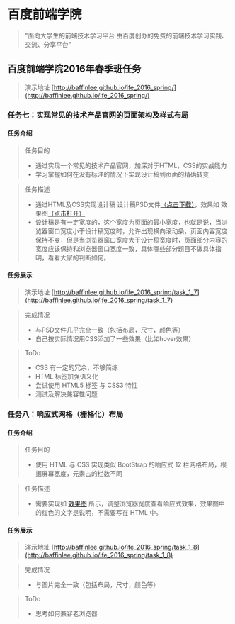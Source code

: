 # 百度前端学院

> "面向大学生的前端技术学习平台
> 由百度创办的免费的前端技术学习实践、交流、分享平台" 

## 百度前端学院2016年春季班任务
> 演示地址 [http://baffinlee.github.io/ife_2016_spring/](http://baffinlee.github.io/ife_2016_spring/)

### 任务七：实现常见的技术产品官网的页面架构及样式布局
#### 任务介绍
>任务目的
> * 通过实现一个常见的技术产品官网，加深对于HTML，CSS的实战能力
> * 学习掌握如何在没有标注的情况下实现设计稿到页面的精确转变

> 任务描述
> * 通过HTML及CSS实现设计稿 设计稿PSD文件[（点击下载）](http://7xrp04.com1.z0.glb.clouddn.com/task_1_7_1.psd)，效果如 效果图[（点击打开）](http://7xrp04.com1.z0.glb.clouddn.com/task_1_7_2.jpg)
> * 设计稿是有一定宽度的，这个宽度为页面的最小宽度，也就是说，当浏览器窗口宽度小于设计稿宽度时，允许出现横向滚动条，页面内容宽度保持不变，但是当浏览器窗口宽度大于设计稿宽度时，页面部分内容的宽度应该保持和浏览器窗口宽度一致，具体哪些部分题目不做具体指明，看看大家的判断如何。

#### 任务展示
> 演示地址 [http://baffinlee.github.io/ife_2016_spring/task_1_7](http://baffinlee.github.io/ife_2016_spring/task_1_7)

> 完成情况
> * 与PSD文件几乎完全一致（包括布局，尺寸，颜色等）
> * 自己按实际情况用CSS添加了一些效果（比如hover效果）

> ToDo
> * CSS 有一定的冗余，不够简练
> * HTML 标签加强语义化
> * 尝试使用 HTML5 标签 与 CSS3 特性
> * 测试及解决兼容性问题

### 任务八：响应式网格（栅格化）布局
#### 任务介绍
>任务目的
> * 使用 HTML 与 CSS 实现类似 BootStrap 的响应式 12 栏网格布局，根据屏幕宽度，元素占的栏数不同

> 任务描述
> * 需要实现如 [效果图](http://7xrp04.com1.z0.glb.clouddn.com/task_1_8_1.png) 所示，调整浏览器宽度查看响应式效果，效果图中的红色的文字是说明，不需要写在 HTML 中。

#### 任务展示
> 演示地址 [http://baffinlee.github.io/ife_2016_spring/task_1_8](http://baffinlee.github.io/ife_2016_spring/task_1_8)

> 完成情况
> * 与图片完全一致（包括布局，尺寸，颜色等）

> ToDo
> * 思考如何兼容老浏览器
